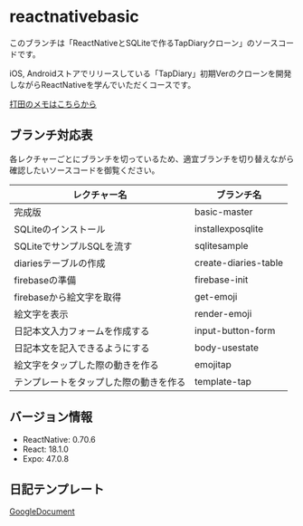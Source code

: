 # reactnativebasic
このブランチは「ReactNativeとSQLiteで作るTapDiaryクローン」のソースコードです。

iOS, Androidストアでリリースしている「TapDiary」初期Verのクローンを開発しながらReactNativeを学んでいただくコースです。

[打田のメモはこちらから](https://uchidalink.notion.site/ReactNativeBasic-70c5065ebc2d4237980fe568fc792065)

## ブランチ対応表
各レクチャーごとにブランチを切っているため、適宜ブランチを切り替えながら確認したいソースコードを御覧ください。

| レクチャー名        |  ブランチ名  |
|--------------|-----------|
| 完成版 | basic-master |
| SQLiteのインストール | installexposqlite  |
| SQLiteでサンプルSQLを流す | sqlitesample  |
| diariesテーブルの作成 | create-diaries-table |
| firebaseの準備 | firebase-init |
| firebaseから絵文字を取得 | get-emoji |
| 絵文字を表示 | render-emoji |
| 日記本文入力フォームを作成する | input-button-form |
| 日記本文を記入できるようにする | body-usestate |
| 絵文字をタップした際の動きを作る | emojitap |
| テンプレートをタップした際の動きを作る | template-tap |


## バージョン情報
- ReactNative: 0.70.6
- React: 18.1.0
- Expo: 47.0.8

## 日記テンプレート
[GoogleDocument](https://docs.google.com/document/d/1MUIIvxelnd1Tjt65r8Qfi1Ap2HReMlvnbpTkYzlRWYw/edit?usp=sharing)